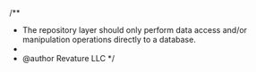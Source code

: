 /**
 * The repository layer should only perform data access and/or manipulation operations directly to a database.
 *
 * @author Revature LLC
 */